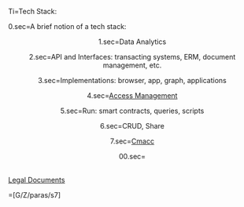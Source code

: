 Ti=Tech Stack:

0.sec=A brief notion of a tech stack: <center>

1.sec=Data Analytics

2.sec=API and Interfaces: transacting systems, ERM, document management, etc.

3.sec=Implementations: browser, app, graph, applications

4.sec=<a href="index.php?action=doc&file=GH/KantaraInitiative/UMA-Text/0.md">Access Management</a>

5.sec=Run:  smart contracts, queries, scripts
   
6.sec=CRUD, Share

7.sec=<a href="index.php?action=doc&file=OTF/ProseObject-Stack/Cmacc_0.md">Cmacc</a>

00.sec=</center><br><a href="index.php?action=doc&file=OTF/ProseObject-Stack/Legal/Documents_0.md">Legal Documents</a>

=[G/Z/paras/s7]
